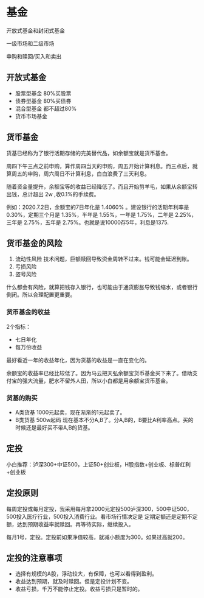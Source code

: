# 基金
开放式基金和封闭式基金

一级市场和二级市场

申购和赎回/买入和卖出

## 开放式基金
- 股票型基金    80%买股票
- 债券型基金    80%买债券
- 混合型基金    都不超过80%
- 货币市场基金 

## 货币基金
货基已经称为了银行活期存储的完美替代品，如余额宝就是货币基金。

周四下午三点之前申购，算作周四当天的申购，周五开始计算利息。而三点后，就算周五的申购，周六周日不计算利息，白白浪费了三天利息。

随着资金量提升，余额宝等的收益已经降低了。而且开始剪羊毛，如果从余额宝转出钱，总计超出 2w ,收0.1%的手续费。

例如：2020.7.2日，余额宝的7日年化是 1.4060% 。建设银行的活期年利率是 0.30%，定期三个月是 1.35%，半年是 1.55%，一年是 1.75%，二年是 2.25%，三年是 2.75%，五年是 2.75%。也就是说10000存5年，利息是1375.

## 货币基金的风险
1. 流动性风险   技术问题，巨额赎回导致资金周转不过来。钱可能会延迟到账。
2. 亏损风险
3. 盗号风险

什么都会有风险，就算把钱存入银行，也可能由于通货膨胀导致钱缩水，或者银行倒闭。所以合理配置更重要。

### 货币基金的收益
2个指标：
- 七日年化
- 每万份收益

最好看近一年的收益年化，因为货基的收益是一直在变化的。

余额宝的收益率已经比较低了。因为马云把天弘余额宝货币基金买下来了。借助支付宝的强大流量，肥水不留外人田，所以小白都是用余额宝货币基金。

### 货基的购买
- A类货基 1000元起卖，现在渐渐的1元起卖了。
- B类货基 500w起码
现在基本不分A,B了。分A,B的，B要比A利率高点。买的时候还是最好买不带A,B的货基。


## 定投
小白推荐：泸深300+中证500，上证50+创业板，H股指数+创业板、标普红利+创业板

## 定投原则
每周定投或每月定投，我采用每月拿2000元定投500泸深300，500中证500，500投入医疗行业，500投入消费行业。看市场行情决定是 定期定额还是定期不定额，达到预期收益率就赎回。再等待实际，继续投入。

每月1号，定投。定投前如果净值较高，就减小额度为300。如果过高就200。

## 定投的注意事项
- 选择有规模的A股，浮动较大，有保障，也可以看得到盈利。
- 收益达到预期，就及时赎回。但是定投计划不变。
- 收益亏损，千万不能停止定投。收益亏损只是暂时的。
